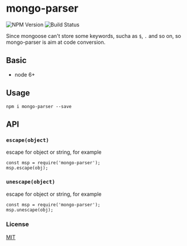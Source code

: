 # mongo-parser

![NPM Version](https://img.shields.io/npm/v/mongo-parser.svg?style=flat)
![Build Status](https://travis-ci.org/wupengFEX/mongo-parser.svg?branch=master)

Since mongoose can't store some keywords, sucha as `$`, `.` and so on, so mongo-parser is aim at code conversion.

## Basic

- node 6+

## Usage

`npm i mongo-parser --save`

## API

### `escape(object)`

escape for object or string, for example

```
const msp = require('mongo-parser');
msp.escape(obj);
```

### `unescape(object)`

escape for object or string, for example

```
const msp = require('mongo-parser');
msp.unescape(obj);
```

### License

[MIT](https://github.com/wupengFEX/mongo-parser/blob/master/LICENSE)
